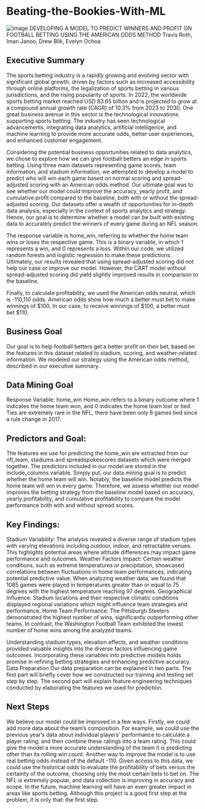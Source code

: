 # Beating-the-Bookies-With-ML
![image](Beating-the-Bookies-With-ML/Appendix_A.png)
DEVELOPING A MODEL TO PREDICT WINNERS AND PROFIT ON FOOTBALL BETTING USING THE AMERICAN ODDS METHOD
Travis Roth, Iman Janoo, Drew Blik, Evelyn Ochoa

## Executive Summary

The sports betting industry is a rapidly growing and evolving sector with significant global growth, driven by factors such as increased accessibility through online platforms, the legalization of sports betting in various jurisdictions, and the rising popularity of sports. In 2022, the worldwide sports betting market reached USD 83.65 billion and is projected to grow at a compound annual growth rate (CAGR) of 10.3% from 2023 to 2030. One great business avenue in this sector is the technological innovations supporting sports betting. The industry has seen technological advancements, integrating data analytics, artificial intelligence, and machine learning to provide more accurate odds, better user experiences, and enhanced customer engagement.
	
Considering the potential business opportunities related to data analytics, we chose to explore how we can give football betters an edge in sports betting. Using three main datasets representing game scores, team information, and stadium information, we attempted to develop a model to predict who will win each game based on normal scoring and spread-adjusted scoring with an American odds method. Our ultimate goal was to see whether our model could improve the accuracy, yearly profit, and cumulative profit compared to the baseline, both with or without the spread-adjusted scoring. Our datasets offer a wealth of opportunities for in-depth data analysis, especially in the context of sports analytics and strategy. Hence, our goal is to determine whether a model can be built with existing data to accurately predict the winners of every game during an NFL season. 
	
The response variable is home_win, referring to whether the home team wins or loses the respective game. This is a binary variable, in which 1 represents a win, and 0 represents a loss. Within our code, we utilized random forests and logistic regression to make these predictions. Ultimately, our results revealed that using spread-adjusted scoring did not help our case or improve our model. However, the CART model without spread-adjusted scoring did yield slightly improved results in comparison to the baseline. 
	
Finally, to calculate profitability, we used the American odds neutral, which is -110,110 odds. American odds show how much a better must bet to make winnings of $100. In our case, to receive winnings of $100, a better must bet $110.


## Business Goal
Our goal is to help football betters get a better profit on their bet, based on the features in this dataset related to stadium, scoring, and weather-related information. We modeled our strategy using the American odds method, described in our executive summary.

## Data Mining Goal 
Response Variable: home_win 
Home_win refers to a binary outcome where 1 indicates the home team won, and 0 indicates the home team lost or tied. Ties are extremely rare in the NFL, there have been only 6 games tied since a rule change in 2017.

## Predictors and Goal: 
The features we use for predicting the home_win are extracted from our nfl_team, stadiums and spreadspokescores datasets which were merged together. The predictors included in our model are stored in the include_columns variable. Simply put, our data mining goal is to predict whether the home team will win. Notably, the baseline model predicts the home team will win in every game. Therefore, we assess whether our model improves the betting strategy from the baseline model based on accuracy, yearly profitability, and cumulative profitability to compare the model performance both with and without spread scores. 

## Key Findings: 
Stadium Variability: The analysis revealed a diverse range of stadium types with varying elevations including outdoor, indoor, and retractable venues. This highlights potential areas where altitude differences may impact game performance and outcomes. 
Weather Factors Impact: Certain weather conditions, such as extreme temperatures or precipitation, showcased correlations between fluctuations in home team performances, indicating potential predictive value. When analyzing weather data, we found that 1085 games were played in temperatures greater than or equal to 75 degrees with the highest temperature reaching 97 degrees. 
Geographical Influence: Stadium locations and their respective climatic conditions displayed regional variations which might influence team strategies and performance. 
Home Team Performance: The Pittsburgh Steelers demonstrated the highest number of wins, significantly outperforming other teams. In contrast, the Washington Football Team exhibited the lowest number of home wins among the analyzed teams. 

Understanding stadium types, elevation effects, and weather conditions provided valuable insights into the diverse factors influencing game outcomes. Incorporating these variables into predictive models holds promise in refining betting strategies and enhancing predictive accuracy.
Data Preparation 
Our data preparation can be explained in two parts. The first part will briefly cover how we constructed our training and testing set step by step. The second part will explain feature engineering techniques conducted by elaborating the features we used for prediction. 

## Next Steps
We believe our model could be improved in a few ways. Firstly, we could add more data about the team’s composition. For example, we could use the previous year’s data about individual players' performance to calculate a player rating, and then combine these ratings into a team rating. This could give the model a more accurate understanding of the team it is predicting other than its rolling win count. Another way to improve the model is to use real betting odds instead of the default -110. Given access to this data, we could use the historical odds to evaluate the profitability of bets versus the certainty of the outcome, choosing only the most certain bets to bet on. The NFL is extremely popular, and data collection is improving in accuracy and scope. In the future, machine learning will have an even greater impact in areas like sports betting. Although this project is a good first step at the problem, it is only that: the first step.

